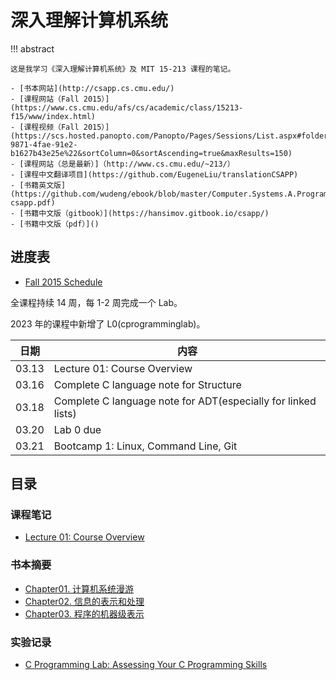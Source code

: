 # 深入理解计算机系统

<!-- prettier-ignore-start -->
!!! abstract
    
    这是我学习《深入理解计算机系统》及 MIT 15-213 课程的笔记。

    - [书本网站](http://csapp.cs.cmu.edu/)
    - [课程网站（Fall 2015）](https://www.cs.cmu.edu/afs/cs/academic/class/15213-f15/www/index.html)
    - [课程视频（Fall 2015）](https://scs.hosted.panopto.com/Panopto/Pages/Sessions/List.aspx#folderID=%22b96d90ae-9871-4fae-91e2-b1627b43e25e%22&sortColumn=0&sortAscending=true&maxResults=150)
    - [课程网站（总是最新）]（http://www.cs.cmu.edu/~213/）
    - [课程中文翻译项目](https://github.com/EugeneLiu/translationCSAPP)
    - [书籍英文版](https://github.com/wudeng/ebook/blob/master/Computer.Systems.A.Programmers.Perspective.3rd.Global.Edition.2015.7-csapp.pdf)
    - [书籍中文版（gitbook）](https://hansimov.gitbook.io/csapp/)
    - [书籍中文版（pdf）]()
<!-- prettier-ignore-end -->

## 进度表

- [Fall 2015 Schedule](https://www.cs.cmu.edu/afs/cs/academic/class/15213-f15/www/schedule.html)

全课程持续 14 周，每 1-2 周完成一个 Lab。

2023 年的课程中新增了 L0(cprogramminglab)。

| 日期 | 内容 |
| - | - |
| 03.13 | Lecture 01: Course Overview |
| 03.16 | Complete C language note for Structure |
| 03.18 | Complete C language note for ADT(especially for linked lists) |
| 03.20 | Lab 0 due |
| 03.21 | Bootcamp 1: Linux, Command Line, Git |


## 目录

### 课程笔记

- [Lecture 01: Course Overview](Lecture/1.md)

### 书本摘要

- [Chapter01. 计算机系统漫游](Book/Chapter1.md)
- [Chapter02. 信息的表示和处理](Book/Chapter2.md)
- [Chapter03. 程序的机器级表示](Book/Chapter3.md)

### 实验记录

- [C Programming Lab: Assessing Your C Programming Skills](Lab/L0.md)